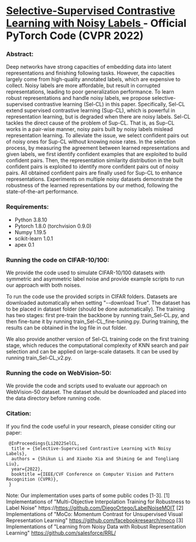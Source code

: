 # <a href="https://arxiv.org/abs/2203.04181" target="_blank"> Selective-Supervised Contrastive Learning with Noisy Labels </a> - Official PyTorch Code (CVPR 2022)

### Abstract:
Deep networks have strong capacities of embedding data into latent representations and finishing following tasks. However, the capacities largely come from high-quality annotated labels, which are expensive to collect. Noisy labels are more affordable, but result in corrupted representations, leading to poor generalization performance. To learn robust representations and handle noisy labels, we propose selective-supervised  contrastive learning (Sel-CL) in this paper. Specifically, Sel-CL extend supervised contrastive learning (Sup-CL), which is powerful in representation learning, but is degraded when there are noisy labels. Sel-CL tackles the direct cause of the problem of Sup-CL. That is, as Sup-CL works in a pair-wise manner, noisy pairs built by noisy labels mislead representation learning. To alleviate the issue, we select confident pairs out of noisy ones for Sup-CL without knowing noise rates. In the selection process, by measuring the agreement between learned representations and given labels, we first identify confident examples that are exploited to build confident pairs. Then, the representation similarity distribution in the built confident pairs is exploited to identify more confident pairs out of noisy pairs. All obtained confident pairs are finally used for Sup-CL to enhance representations. Experiments on multiple noisy datasets demonstrate the robustness of the learned representations by our method, following the state-of-the-art performance.


### Requirements:
* Python 3.8.10
* Pytorch 1.8.0 (torchvision 0.9.0)
* Numpy 1.19.5
* scikit-learn 1.0.1
* apex 0.1


### Running the code on CIFAR-10/100:
We provide the code used to simulate CIFAR-10/100 datasets with symmetric and asymmetric label noise and provide example scripts to run our approach with both noises.

To run the code use the provided scripts in CIFAR folders. Datasets are downloaded automatically when setting "--download True". The dataset has to be placed in dataset folder (should be done automatically). The training has two stages: first pre-train the backbone by running train_Sel-CL.py, and then fine-tune it by running train_Sel-CL_fine-tuning.py. During training, the results can be obtained in the log file in out folder.

We also provide another version of Sel-CL training code on the first training stage, which reduces the computational complexity of KNN search and pair selection and can be applied on large-scale datasets. It can be used by running train_Sel-CL_v2.py.

### Running the code on WebVision-50:
We provide the code and scripts used to evaluate our approach on WebVision-50 dataset. The dataset should be downloaded and placed into the data directory before running code.


### Citation:
If you find the code useful in your research, please consider citing our paper:

```
 @InProceedings{Li2022SelCL,
  title = {Selective-Supervised Contrastive Learning with Noisy Labels},
  authors = {Shikun Li and Xiaobo Xia and Shiming Ge and Tongliang Liu},
  year={2022},
  booktitle ={IEEE/CVF Conference on Computer Vision and Pattern Recognition (CVPR)},
 } 
```


Note: Our implementation uses parts of some public codes [1-3].
[1] Implementations of "Multi-Objective Interpolation Training for Robustness to Label Noise" https://https://github.com/DiegoOrtego/LabelNoiseMOIT
[2] Implementations of "MoCo: Momentum Contrast for Unsupervised Visual Representation Learning" https://github.com/facebookresearch/moco 
[3] Implementations of "Learning from Noisy Data with Robust Representation Learning" https://github.com/salesforce/RRL/ 